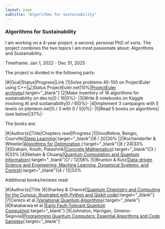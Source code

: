 ```yaml
---
layout: page
subtitle: "Algorithms for Sustainability"
---
```


### Algorithms for Sustainability

I am working on a 4-year project: a second, personal PhD of sorts. The project combines the two topics I am most passionate about: Algorithms and Sustainability.

Timeframe: Jan 1, 2022 - Dec 31, 2025

The project is divided in the following parts:

|#|Goal|Status|Progress|Link
|1|Solve problems 45-100 on ProjectEuler using C++|![Status ProjectEuler.net](https://projecteuler.net/profile/haroldmeerwaldt.png)|10%|[ProjectEuler archives](https://projecteuler.net/archives){:target="_blank"}
|2|Make inventory of 16 algorithms for sustainability on dev.to|0 / 16|0%|-
|3|Write 8 notebooks on Kaggle involving AI and sustainability|0 / 8|0%|-
|4|Implement 3 campaigns with 5 levels on plenteon.net|0 / 3 with 0 / 5|0%|-
|5|Read 5 books on algorithms|(see below)|37%|-

The books are:

|#|Author(s)|Title|Chapters read|Progress
|1|Goodfellow, Bengio, Courville|[Deep Learning](http://www.worldcat.org/oclc/1039124561){:target="_blank"}|6 / 20|30%
|2|Kochenderfer & Wheeler|[Algorithms for Optimization ](http://www.worldcat.org/oclc/1105626979){:target="_blank"}|8 / 24|33%
|3|Graham, Knuth, Patashnik|[Concrete Mathematics](http://www.worldcat.org/oclc/1267922408){:target="_blank"}|3 / 9|33%
|4|Nielsen & Chuang|[Quantum Computation and Quantum Information](http://www.worldcat.org/oclc/1288064265){:target="_blank"}|7 / 12|58%
|5|Brunton & Kutz|[Data-driven Science and Engineering: Machine Learning, Dynamical Systems, and Control](http://www.worldcat.org/oclc/1249965770){:target="_blank"}|4 / 12|33%

Additional books/reviews read:

|#|Author(s)|Title
|6|Sharkey & Chancé|[Quantum Chemistry and Computing for the Curious: Illustrated with Python and Qiskit code](https://worldcat.org/title/1319198736){:target="_blank"}
|7|Cerezo et al.|[Variational Quantum Algorithms](https://arxiv.org/abs/2012.09265){:target="_blank"}
|8|Katabarwa et al.|[Early Fault-Tolerant Quantum Computing](https://arxiv.org/abs/2311.14814){:target="_blank"}
|9|Johnston, Harrigan, Gimeno-Segovia|[Programming Quantum Computers: Essential Algorithms and Code Samples](https://search.worldcat.org/title/1071962940){:target="_blank"}